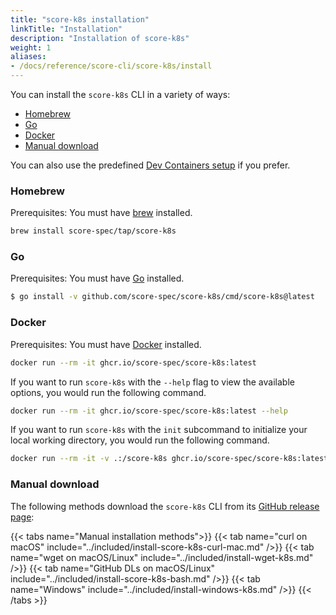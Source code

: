 ```yaml
---
title: "score-k8s installation"
linkTitle: "Installation"
description: "Installation of score-k8s"
weight: 1
aliases:
- /docs/reference/score-cli/score-k8s/install
---
```


You can install the `score-k8s` CLI in a variety of ways:

- [Homebrew](#homebrew)
- [Go](#go)
- [Docker](#docker)
- [Manual download](#manual-download)

You can also use the predefined [Dev Containers setup](/docs/how-to/dev-containers/) if you prefer.

### Homebrew

Prerequisites: You must have [brew](https://brew.sh) installed.

```bash
brew install score-spec/tap/score-k8s
```

### Go

Prerequisites: You must have [Go](https://go.dev/dl/) installed.

```bash
$ go install -v github.com/score-spec/score-k8s/cmd/score-k8s@latest
```

### Docker

Prerequisites: You must have [Docker](https://docs.docker.com/get-docker/) installed.

```bash
docker run --rm -it ghcr.io/score-spec/score-k8s:latest
```

If you want to run `score-k8s` with the `--help` flag to view the available options, you would run the following command.

```bash
docker run --rm -it ghcr.io/score-spec/score-k8s:latest --help
```

If you want to run `score-k8s` with the `init` subcommand to initialize your local working directory, you would run the following command.

```bash
docker run --rm -it -v .:/score-k8s ghcr.io/score-spec/score-k8s:latest init
```

### Manual download

The following methods download the `score-k8s` CLI from its [GitHub release page](https://github.com/score-spec/score-k8s/releases):

{{< tabs name="Manual installation methods">}}
{{< tab name="curl on macOS" include="../included/install-score-k8s-curl-mac.md" />}}
{{< tab name="wget on macOS/Linux" include="../included/install-wget-k8s.md" />}}
{{< tab name="GitHub DLs on macOS/Linux" include="../included/install-score-k8s-bash.md" />}}
{{< tab name="Windows" include="../included/install-windows-k8s.md" />}}
{{< /tabs >}}

